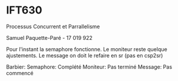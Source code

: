 # IFT630
Processus Concurrent et Parrallelisme

Samuel Paquette-Paré - 17 019 922

Pour l'instant la semaphore fonctionne.
Le moniteur reste quelque ajustements.
Le message on doit le refaire en sr (pas en csp2sr)

Barbier:
	Semaphore: Complété
	Moniteur: Pas terminé
	Message: Pas commencé

